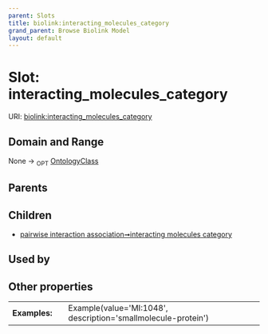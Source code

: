 ```yaml
---
parent: Slots
title: biolink:interacting_molecules_category
grand_parent: Browse Biolink Model
layout: default
---
```


# Slot: interacting_molecules_category




URI: [biolink:interacting_molecules_category](https://w3id.org/biolink/vocab/interacting_molecules_category)

## Domain and Range

None ->  <sub>OPT</sub> [OntologyClass](OntologyClass.md)

## Parents


## Children

 *  [pairwise interaction association➞interacting molecules category](pairwise_interaction_association_interacting_molecules_category.md)

## Used by


## Other properties

|  |  |  |
| --- | --- | --- |
| **Examples:** | | Example(value='MI:1048', description='smallmolecule-protein') |

